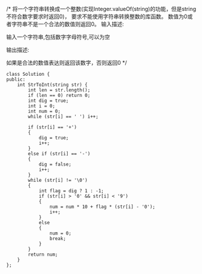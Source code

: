 /*
将一个字符串转换成一个整数(实现Integer.valueOf(string)的功能，但是string不符合数字要求时返回0)，
要求不能使用字符串转换整数的库函数。 数值为0或者字符串不是一个合法的数值则返回0。
输入描述:

输入一个字符串,包括数字字母符号,可以为空

输出描述:

如果是合法的数值表达则返回该数字，否则返回0
*/
```
class Solution {
public:
    int StrToInt(string str) {
        int len = str.length();
        if (len == 0) return 0;
        int dig = true;
        int i = 0;
        int num = 0;
        while (str[i] == ' ') i++;

        if (str[i] == '+')
        {
            dig = true;
            i++;
        }
        else if (str[i] == '-')
        {
            dig = false;
            i++;
        }
        while (str[i] != '\0')
        {
            int flag = dig ? 1 : -1;
            if (str[i] > '0' && str[i] < '9')
            {
                num = num * 10 + flag * (str[i] - '0');
                i++;
            }
            else
            {
                num = 0;
                break;
            }
        }
        return num;
    }
};
```
